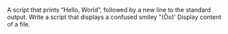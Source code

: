A script that prints “Hello, World”, followed by a new line to the standard output.
Write a script that displays a confused smiley "(Ôo)'
Display content of a file.
